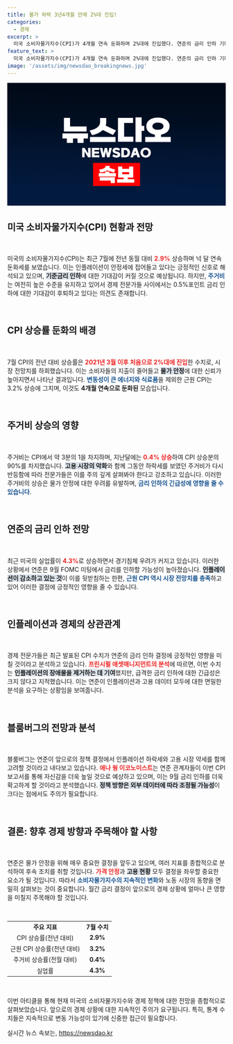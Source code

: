 ```yaml
---
title: 물가 하락 3년4개월 만에 2%대 진입!
categories:
  - 경제
excerpt: >
  미국 소비자물가지수(CPI)가 4개월 연속 둔화하며 2%대에 진입했다. 연준의 금리 인하 기대감이 높아지는 가운데, 주거비 반등으로 빅스텝 인하는 물건으로 남았다. 경제 정책 심포지엄에서 연준의 향후 방향이 주목된다.
feature_text: >
  미국 소비자물가지수(CPI)가 4개월 연속 둔화하며 2%대에 진입했다. 연준의 금리 인하 기대감이 높아지는 가운데, 주거비 반등으로 빅스텝 인하는 물건으로 남았다. 경제 정책 심포지엄에서 연준의 향후 방향이 주목된다.
image: '/assets/img/newsdao_breakingnews.jpg'
---
```


<p><img src="/assets/img/newsdao_breakingnews.jpg" alt="koreaapp 속보" /></p>

<h2 data-ke-size="size26">미국 소비자물가지수(CPI) 현황과 전망</h2>

<p data-ke-size="size16">&nbsp;</p>

<p>미국의 소비자물가지수(CPI)는 최근 7월에 전년 동월 대비 <b><span style="color: #ee2323;">2.9%</span></b> 상승하며 넉 달 연속 둔화세를 보였습니다. 이는 인플레이션이 안정세에 접어들고 있다는 긍정적인 신호로 해석되고 있으며, <b><span style="background-color: #21538527;">기준금리 인하</span></b>에 대한 기대감이 커질 것으로 예상됩니다. 하지만, <b><span style="color: #1a5490;">주거비</span></b>는 여전히 높은 수준을 유지하고 있어서 경제 전문가들 사이에서는 0.5%포인트 금리 인하에 대한 기대감이 후퇴하고 있다는 의견도 존재합니다.</p>

<p data-ke-size="size16">&nbsp;</p>

<h2 data-ke-size="size26">CPI 상승률 둔화의 배경</h2>

<p data-ke-size="size16">&nbsp;</p>

<p>7월 CPI의 전년 대비 상승률은 <b><span style="color: #ee2323;">2021년 3월 이후 처음으로 2%대에 진입</span></b>한 수치로, 시장 전망치를 하회했습니다. 이는 소비자들의 지출이 줄어들고 <b><span style="background-color: #21538527;">물가 안정</span></b>에 대한 신뢰가 높아지면서 나타난 결과입니다. <b><span style="color: #1a5490;">변동성이 큰 에너지와 식료품</span></b>을 제외한 근원 CPI는 3.2% 상승에 그치며, 이것도 <b>4개월 연속으로 둔화된</b> 모습입니다.</p>

<p data-ke-size="size16">&nbsp;</p>

<h2 data-ke-size="size26">주거비 상승의 영향</h2>

<p data-ke-size="size16">&nbsp;</p>

<p>주거비는 CPI에서 약 3분의 1을 차지하며, 지난달에는 <b><span style="color: #ee2323;">0.4% 상승</span></b>하여 CPI 상승분의 90%를 차지했습니다. <b><span style="background-color: #21538527;">고용 시장의 악화</span></b>와 함께 그동안 하락세를 보였던 주거비가 다시 반등함에 따라 전문가들은 이를 주의 깊게 살펴봐야 한다고 강조하고 있습니다. 이러한 주거비의 상승은 물가 안정에 대한 우려를 유발하며, <b><span style="color: #1a5490;">금리 인하의 긴급성에 영향을 줄 수 있습니다</span></b>.</p>

<p data-ke-size="size16">&nbsp;</p>

<h2 data-ke-size="size26">연준의 금리 인하 전망</h2>

<p data-ke-size="size16">&nbsp;</p>

<p>최근 미국의 실업률이 <b><span style="color: #ee2323;">4.3%</span></b>로 상승하면서 경기침체 우려가 커지고 있습니다. 이러한 상황에서 연준은 9월 FOMC 미팅에서 금리를 인하할 가능성이 높아졌습니다. <b><span style="background-color: #21538527;">인플레이션이 감소하고 있는 것</span></b>이 이를 뒷받침하는 한편, <b><span style="color: #1a5490;">근원 CPI 역시 시장 전망치를 충족</span></b>하고 있어 이러한 결정에 긍정적인 영향을 줄 수 있습니다.</p>

<p data-ke-size="size16">&nbsp;</p>

<h2 data-ke-size="size26">인플레이션과 경제의 상관관계</h2>

<p data-ke-size="size16">&nbsp;</p>

<p>경제 전문가들은 최근 발표된 CPI 수치가 연준의 금리 인하 결정에 긍정적인 영향을 미칠 것이라고 분석하고 있습니다. <b><span style="color: #ee2323;">프린시펄 애셋매니지먼트의 분석</span></b>에 따르면, 이번 수치는 <b><span style="background-color: #21538527;">인플레이션의 장애물을 제거하는 데 기여</span></b>했지만, 급격한 금리 인하에 대한 긴급성은 크지 않다고 지적했습니다. 이는 연준이 인플레이션과 고용 데이터 모두에 대한 면밀한 분석을 요구하는 상황임을 보여줍니다.</p>

<p data-ke-size="size16">&nbsp;</p>

<h2 data-ke-size="size26">블룸버그의 전망과 분석</h2>

<p data-ke-size="size16">&nbsp;</p>

<p>블룸버그는 연준이 앞으로의 정책 결정에서 인플레이션 하락세와 고용 시장 약세를 함께 고려할 것이라고 내다보고 있습니다. <b><span style="color: #ee2323;">애나 웡 이코노미스트</span></b>는 연준 관계자들이 이번 CPI 보고서를 통해 자신감을 더욱 높일 것으로 예상하고 있으며, 이는 9월 금리 인하를 더욱 확고하게 할 것이라고 분석했습니다. <b><span style="background-color: #21538527;">정책 방향은 외부 데이터에 따라 조정될 가능성</span></b>이 크다는 점에서도 주의가 필요합니다.</p>

<p data-ke-size="size16">&nbsp;</p>

<h2 data-ke-size="size26">결론: 향후 경제 방향과 주목해야 할 사항</h2>

<p data-ke-size="size16">&nbsp;</p>

<p>연준은 물가 안정을 위해 매우 중요한 결정을 앞두고 있으며, 여러 지표를 종합적으로 분석하여 후속 조치를 취할 것입니다. <b><span style="color: #ee2323;">가격 안정</span></b>과 <b><span style="background-color: #21538527;">고용 현황</span></b> 모두 결정을 좌우할 중요한 요소가 될 것입니다. 따라서 <b><span style="color: #1a5490;">소비자물가지수의 지속적인 변화</span></b>와 노동 시장의 동향을 면밀히 살펴보는 것이 중요합니다. 월간 금리 결정이 앞으로의 경제 상황에 얼마나 큰 영향을 미칠지 주목해야 할 것입니다.</p>

<p data-ke-size="size16">&nbsp;</p>

<table style="width: 100%;">
<tr>
<td style="text-align: center; height: 17px;"><b>주요 지표</b></td>
<td style="text-align: center; height: 17px;"><b>7월 수치</b></td>
</tr>
<tr>
<td style="text-align: center; height: 17px;">CPI 상승률(전년 대비)</td>
<td style="text-align: center; height: 17px;"><b>2.9%</b></td>
</tr>
<tr>
<td style="text-align: center; height: 17px;">근원 CPI 상승률(전년 대비)</td>
<td style="text-align: center; height: 17px;"><b>3.2%</b></td>
</tr>
<tr>
<td style="text-align: center; height: 17px;">주거비 상승률(전월 대비)</td>
<td style="text-align: center; height: 17px;"><b>0.4%</b></td>
</tr>
<tr>
<td style="text-align: center; height: 17px;">실업률</td>
<td style="text-align: center; height: 17px;"><b>4.3%</b></td>
</tr>
</table>

<p data-ke-size="size16">&nbsp;</p>

<p>이번 아티클을 통해 현재 미국의 소비자물가지수와 경제 정책에 대한 전망을 종합적으로 살펴보았습니다. 앞으로의 경제 상황에 대한 지속적인 주의가 요구됩니다. 특히, 통계 수치들은 지속적으로 변동 가능성이 있기에 신중한 접근이 필요합니다.</p>
실시간 뉴스 속보는, <a href="https://newsdao.kr" rel="dofollow">https://newsdao.kr</a>


